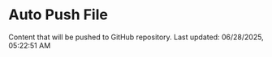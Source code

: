 # Auto Push File

Content that will be pushed to GitHub repository.
Last updated: 06/28/2025, 05:22:51 AM